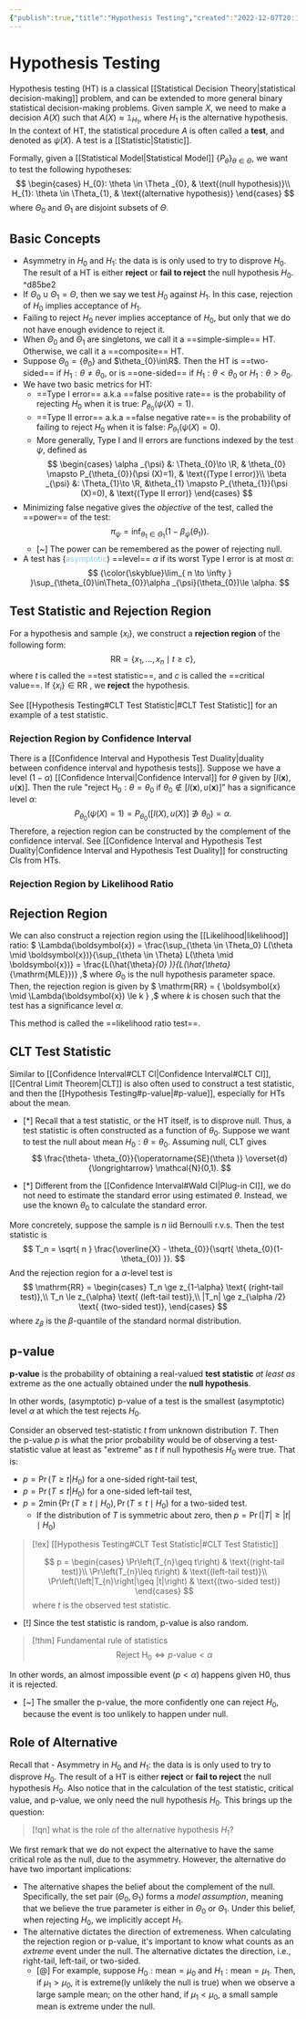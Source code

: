 ```yaml
---
{"publish":true,"title":"Hypothesis Testing","created":"2022-12-07T20:11:12","modified":"2025-05-27T15:55:55","cssclasses":""}
---
```



# Hypothesis Testing

Hypothesis testing (HT) is a classical [[Statistical Decision Theory\|statistical decision-making]] problem, and can be extended to more general binary statistical decision-making problems. Given sample $X$, we need to make a decision $A(X)$ such that $A(X) \approx \mathbb{1}_{H_{1}}$, where $H_{1}$ is the alternative hypothesis.
In the context of HT, the statistical procedure $A$ is often called a **test**, and denoted as $\psi(X)$. A test is a [[Statistic\|Statistic]].

Formally, given a [[Statistical Model\|Statistical Model]] $\{ P_{\theta} \}_{\theta\in\Theta }$, we want to test the following hypotheses:
$$
\begin{cases}
H_{0}: \theta \in \Theta _{0}, & \text{(null hypothesis)}\\
H_{1}: \theta \in \Theta_{1}, & \text{(alternative hypothesis)}
\end{cases}
$$
where $\Theta_{0}$ and $\Theta_{1}$ are disjoint subsets of $\Theta$.

## Basic Concepts

- Asymmetry in $H_{0}$ and $H_{1}$: the data is is only used to try to disprove $H_{0}$. The result of a HT is either **reject** or **fail to reject** the null hypothesis $H_{0}$. ^d85be2
- If $\Theta_{0} \cup \Theta_{1} = \Theta$, then we say we test $H_{0}$ against $H_{1}$. In this case, rejection of $H_{0}$ implies acceptance of $H_{1}$.
- Failing to reject $H_{0}$ never implies acceptance of $H_{0}$, but only that we do not have enough evidence to reject it.
- When $\Theta_{0}$ and $\Theta_{1}$ are singletons, we call it a ==simple-simple== HT. Otherwise, we call it a ==composite== HT.
- Suppose $\Theta_{0} = \{ \theta_{0} \}$ and $\theta_{0}\in\R$. Then the HT is ==two-sided== if $H_{1} : \theta\ne\theta_{0}$, or is ==one-sided== if $H_{1} : \theta < \theta_{0}$ or $H_{1} : \theta > \theta_{0}$.
- We have two basic metrics for HT:
    - ==Type I error== a.k.a ==false positive rate== is the probability of rejecting $H_{0}$ when it is true: $P_{\theta_{0}}(\psi (X)=1)$.
    - ==Type II error== a.k.a ==false negative rate== is the probability of failing to reject $H_{0}$ when it is false: $P_{\theta_{1}}(\psi (X)=0)$.
    - More generally, Type I and II errors are functions indexed by the test $\psi$, defined as
        $$
        \begin{cases}
        \alpha _{\psi} &: \Theta_{0}\to \R, & \theta_{0} \mapsto P_{\theta_{0}}(\psi (X)=1), & \text{(Type I error)}\\
        \beta _{\psi} &: \Theta_{1}\to \R, &\theta_{1} \mapsto P_{\theta_{1}}(\psi (X)=0), & \text{(Type II error)}
        \end{cases}
        $$
- Minimizing false negative gives the *objective* of the test, called the ==power== of the test:
  $$
  \pi _{\psi} = \inf_{\theta_{1}\in\Theta_{1}}(1-\beta _{\psi}(\theta_{1})).
  $$
    - [~] The power can be remembered as the power of rejecting null.
- A test has (<span style="color:skyblue">asymptotic</span>) ==level== $\alpha$ if its worst Type I error is at most $\alpha$:
  $$
  {\color{\skyblue}\lim_{ n \to \infty } }\sup_{\theta_{0}\in\Theta_{0}}\alpha _{\psi}(\theta_{0})\le \alpha.
  $$

## Test Statistic and Rejection Region

For a hypothesis and sample $\{ x_{i} \}$, we construct a **rejection region** of the following form:
$$
\mathrm{RR} = \{ x_{1},\dots,x_n \mid t \ge c \},
$$
where $t$ is called the ==test statistic==, and $c$ is called the ==critical value==.
If $\{ x_{i} \} \in \mathrm{RR}$ , we **reject** the hypothesis.

See [[Hypothesis Testing#CLT Test Statistic\|#CLT Test Statistic]] for an example of a test statistic.

### Rejection Region by Confidence Interval

There is a [[Confidence Interval and Hypothesis Test Duality\|duality between confidence interval and hypothesis tests]].
Suppose we have a level $(1-\alpha)$ [[Confidence Interval\|Confidence Interval]] for $\theta$ given by $[l(\boldsymbol{x}), u(\boldsymbol{x})]$. Then the rule "reject $\mathrm{H}_0: \theta=\theta_{0}$ if $\theta_0 \notin[l(\boldsymbol{x}), u(\boldsymbol{x})]$" has a significance level $\alpha$:
$$
P_{\theta_{0}}(\psi(X)=1) = P_{\theta_{0}}\left( [l(X),u(X)]\not\ni\theta_{0}  \right) = \alpha.
$$
Therefore, a rejection region can be constructed by the complement of the confidence interval.
See [[Confidence Interval and Hypothesis Test Duality\|Confidence Interval and Hypothesis Test Duality]] for constructing CIs from HTs.

### Rejection Region by Likelihood Ratio

## Rejection Region

We can also construct a rejection region using the [[Likelihood\|likelihood]] ratio:
$
\Lambda(\boldsymbol{x}) = \frac{\sup_{\theta \in \Theta_0} L(\theta \mid \boldsymbol{x})}{\sup_{\theta \in \Theta} L(\theta \mid \boldsymbol{x})}
= \frac{L(\hat{\theta}_{0} )}{L(\hat{\theta}_{\mathrm{MLE}})}
,$
where $\Theta_0$ is the null hypothesis parameter space.
Then, the rejection region is given by
$
\mathrm{RR} = \{ \boldsymbol{x} \mid \Lambda(\boldsymbol{x}) \le k \}
,$
where $k$ is chosen such that the test has a significance level $\alpha$.

This method is called the ==likelihood ratio test==.


## CLT Test Statistic

Similar to [[Confidence Interval#CLT CI\|Confidence Interval#CLT CI]], [[Central Limit Theorem\|CLT]] is also often used to construct a test statistic, and then the [[Hypothesis Testing#p-value\|#p-value]], especially for HTs about the mean.

- [*] Recall that a test statistic, or the HT itself, is to disprove null. Thus, a test statistic is often constructed as a function of $\theta_{0}$.
Suppose we want to test the null about mean $H_{0}: \theta=\theta_{0}$. Assuming null, CLT gives
$$
\frac{\theta- \theta_{0}}{\operatorname{SE}(\theta )} \overset{d}{\longrightarrow} \mathcal{N}(0,1).
$$

- [*] Different from the [[Confidence Interval#Wald CI\|Plug-in CI]], we do not need to estimate the standard error using estimated $\theta$. Instead, we use the known $\theta_{0}$ to calculate the standard error.

More concretely, suppose the sample is $n$ iid Bernoulli r.v.s. Then the test statistic is
$$
T_n = \sqrt{ n } \frac{\overline{X} - \theta_{0}}{\sqrt{ \theta_{0}(1-\theta_{0}) }}.
$$
And the rejection region for a $\alpha$-level test is
$$
\mathrm{RR} = \begin{cases}
T_n \ge z_{1-\alpha} \text{ (right-tail test)},\\
T_n \le z_{\alpha} \text{ (left-tail test)},\\
|T_n| \ge z_{\alpha /2} \text{ (two-sided test)},
\end{cases}
$$
where $z_{\beta}$ is the $\beta$-quantile of the standard normal distribution.

## p-value

**p-value** is the probability of obtaining a real-valued **test statistic** *at least as* extreme as the one actually obtained under the **null hypothesis**.

In other words, (asymptotic) p-value of a test is the smallest (asymptotic) level $\alpha$ at which the test rejects $H_{0}$.

Consider an observed test-statistic $t$ from unknown distribution $T$. Then the p-value $p$ is what the prior probability would be of observing a test-statistic value at least as "extreme" as $t$ if null hypothesis $H_{0}$ were true. That is:

- $p=\Pr(T≥t|H_0)$ for a one-sided right-tail test,
- $p=\Pr(T≤t|H_0)$ for a one-sided left-tail test,
- $p=2\min\{\Pr(T\geq t\mid H_{0}),\Pr(T\leq t\mid H_{0})$ for a two-sided test.
    - If the distribution of $T$ is symmetric about zero, then $p=\Pr(|T|\geq |t|\mid H_{0})$

> [!ex] [[Hypothesis Testing#CLT Test Statistic\|#CLT Test Statistic]]
>
> $$
> p = 
> \begin{cases}
> \Pr\left(T_{n}\geq t\right) & \text{(right-tail test)}\\
> \Pr\left(T_{n}\leq t\right) & \text{(left-tail test)}\\
> \Pr\left(\left|T_{n}\right|\geq |t|\right) & \text{(two-sided test)}
> \end{cases}
> $$
> where $t$ is the observed test statistic.

- [!] Since the test statistic is random, p-value is also random.

> [!thm] Fundamental rule of statistics
> $$\text{Reject } \mathrm{H}_{0} \iff  p\text{-value} < \alpha$$

In other words, an almost impossible event ($p<\alpha$) happens given H0, thus it is rejected.

- [~] The smaller the p-value, the more confidently one can reject $H_{0}$, because the event is too unlikely to happen under null.

## Role of Alternative

Recall that - Asymmetry in $H_{0}$ and $H_{1}$: the data is is only used to try to disprove $H_{0}$. The result of a HT is either **reject** or **fail to reject** the null hypothesis $H_{0}$. 
Also notice that in the calculation of the test statistic, critical value, and p-value, we only need the null hypothesis $H_{0}$. This brings up the question:

> [!qn] what is the role of the alternative hypothesis $H_{1}$?

We first remark that we do not expect the alternative to have the same critical role as the null, due to the asymmetry. However, the alternative do have two important implications:

- The alternative shapes the belief about the complement of the null. Specifically, the set pair $(\Theta_{0},\Theta_{1})$ forms a *model assumption*, meaning that we believe the true parameter is either in $\Theta_{0}$ or $\Theta_{1}$. Under this belief, when rejecting $H_{0}$, we implicitly accept $H_{1}$.
- The alternative dictates the direction of extremeness. When calculating the rejection region or p-value, it's important to know what counts as an *extreme* event under the null. The alternative dictates the direction, i.e., right-tail, left-tail, or two-sided.
    - [@] For example, suppose $H_{0}: \text{mean} = \mu_{0}$ and $H_{1} : \text{mean} = \mu_{1}$. Then, if $\mu_{1} > \mu_{0}$, it is extreme(ly unlikely the null is true) when we observe a large sample mean; on the other hand, if $\mu_{1} < \mu_{0}$, a small sample mean is extreme under the null.
